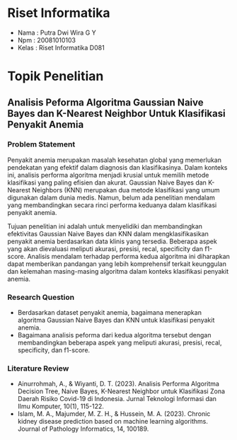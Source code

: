 # Riset Informatika

<ul>
<li>Nama : Putra Dwi Wira G Y</li>
<li>Npm : 20081010103</li>
<li>Kelas : Riset Informatika D081</li>
</ul>

# Topik Penelitian
## Analisis Peforma Algoritma Gaussian Naive Bayes dan K-Nearest Neighbor Untuk Klasifikasi Penyakit Anemia
### Problem Statement
Penyakit anemia merupakan masalah kesehatan global yang memerlukan pendekatan yang efektif dalam diagnosis dan klasifikasinya. Dalam konteks ini, analisis performa algoritma menjadi krusial untuk memilih metode klasifikasi yang paling efisien dan akurat. Gaussian Naive Bayes dan K-Nearest Neighbors (KNN) merupakan dua metode klasifikasi yang umum digunakan dalam dunia medis. Namun, belum ada penelitian mendalam yang membandingkan secara rinci performa keduanya dalam klasifikasi penyakit anemia.

Tujuan penelitian ini adalah untuk menyelidiki dan membandingkan efektivitas Gaussian Naive Bayes dan KNN dalam mengklasifikasikan penyakit anemia berdasarkan data klinis yang tersedia. Beberapa aspek yang akan dievaluasi meliputi akurasi, presisi, recal, specificity dan f1-score. Analisis mendalam terhadap performa kedua algoritma ini diharapkan dapat memberikan pandangan yang lebih komprehensif terkait keunggulan dan kelemahan masing-masing algoritma dalam konteks klasifikasi penyakit anemia.

### Research Question
- Berdasarkan dataset penyakit anemia, bagaimana menerapkan algoritma Gaussian Naive Bayes dan KNN untuk klasifikasi penyakit anemia.
- Bagaimana analisis peforma dari kedua algoritma tersebut dengan membandingkan beberapa aspek yang meliputi akurasi, presisi, recal, specificity, dan f1-score.
### Literature Review
- Ainurrohmah, A., & Wiyanti, D. T. (2023). Analisis Performa Algoritma Decision Tree, Naive Bayes, K-Nearest Neighbor untuk Klasifikasi Zona Daerah Risiko Covid-19 di Indonesia. Jurnal Teknologi Informasi dan Ilmu Komputer, 10(1), 115-122.
- Islam, M. A., Majumder, M. Z. H., & Hussein, M. A. (2023). Chronic kidney disease prediction based on machine learning algorithms. Journal of Pathology Informatics, 14, 100189.
